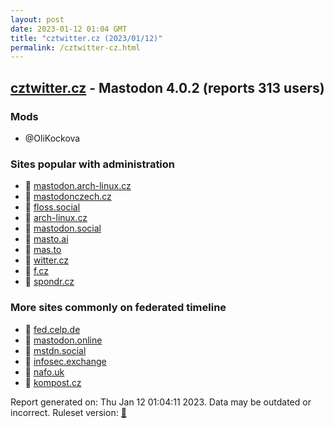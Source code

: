 ```yaml
---
layout: post
date: 2023-01-12 01:04 GMT
title: "cztwitter.cz (2023/01/12)"
permalink: /cztwitter-cz.html
---
```



## [cztwitter.cz](https://cztwitter.cz) - Mastodon 4.0.2 (reports 313 users)

### Mods
 * @OliKockova

### Sites popular with administration

* 🐘 [mastodon.arch-linux.cz](/mastodon-arch-linux-cz.html)
* 🐘 [mastodonczech.cz](/mastodonczech-cz.html)
* 🐘 [floss.social](/floss-social.html)
* 🐘 [arch-linux.cz](/arch-linux-cz.html)
* 🐘 [mastodon.social](/mastodon-social.html)
* 🐘 [masto.ai](/masto-ai.html)
* 🐘 [mas.to](/mas-to.html)
* 🐘 [witter.cz](/witter-cz.html)
* 🐘 [f.cz](/f-cz.html)
* 🐘 [spondr.cz](/spondr-cz.html)

### More sites commonly on federated timeline

* 🐘 [fed.celp.de](/fed-celp-de.html)
* 🐘 [mastodon.online](/mastodon-online.html)
* 🐘 [mstdn.social](/mstdn-social.html)
* 🐘 [infosec.exchange](/infosec-exchange.html)
* 🐘 [nafo.uk](/nafo-uk.html)
* 🐘 [kompost.cz](/kompost-cz.html)

Report generated on: Thu Jan 12 01:04:11 2023. Data may be outdated or incorrect.
Ruleset version: [🧁](/version-cupcake)
